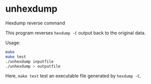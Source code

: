 # unhexdump
Hexdump reverse command

This program reverses `hexdump -C` output back to the original data.

Usage:

```sh
make
make test
./unhexdump inputfile
./unhexdump > outputfile
```

Here, `make test` test an executable file generated by `hexdump -C`.
